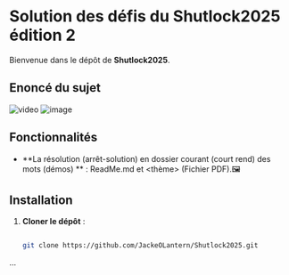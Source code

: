 # Solution des défis du Shutlock2025 édition 2

Bienvenue dans le dépôt de **Shutlock2025**.

## Enoncé du sujet
![video](assets/images/annonce.jpg)
![image](assets/images/trailer.jpg)



## Fonctionnalités

- **La résolution (arrêt-solution) en dossier courant (court rend) des mots (démos) ** : ReadMe.md et <thème> (Fichier PDF).🖼️ 


## Installation

1. **Cloner le dépôt** :
   ```bash

   git clone https://github.com/JackeOLantern/Shutlock2025.git

...
